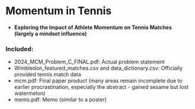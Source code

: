 # Momentum in Tennis

+ **Exploring the Impact of Athlete Momentum on Tennis Matches (largely a mindset influence)**

### Included:

+ 2024_MCM_Problem_C_FINAL.pdf: Actual problem statement
+ Wimbledon_featured_matches.csv and data_dictionary.csv: Officially provided tennis match data
+ mcm.pdf: Final paper product (many areas remain incomplete due to earlier procrastination, especially the abstract - gained sesame but lost watermelon)
+ memo.pdf: Memo (similar to a poster)

